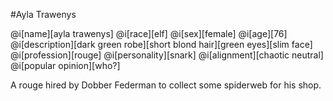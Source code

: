 #Ayla Trawenys

@i[name][ayla trawenys]
@i[race][elf]
@i[sex][female]
@i[age][76]
@i[description][dark green robe][short blond hair][green eyes][slim face]
@i[profession][rouge]
@i[personality][snark]
@i[alignment][chaotic neutral]
@i[popular opinion][who?]

A rouge hired by Dobber Federman to collect some spiderweb for his shop.
